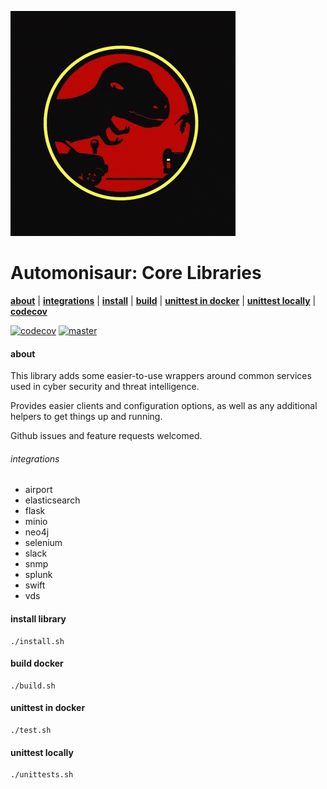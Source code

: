 ![](https://github.com/TheShellLand/automon-core/raw/master/docs/images/sauruspark.gif)

# Automonisaur: Core Libraries

**[about](#about)** | 
**[integrations](#integrations)** | 
**[install](#install)** | 
**[build](#build)** | 
**[unittest in docker](#unittest-in-docker')** | 
**[unittest locally](#unittest-locally)** | 
**[codecov](https://codecov.io/gh/TheShellLand/automonisaur)**


[![codecov](https://codecov.io/gh/TheShellLand/automon-core/branch/master/graph/badge.svg)](https://codecov.io/gh/TheShellLand/automonisaur)
[![master](https://github.com/TheShellLand/automonisaur/actions/workflows/main.yml/badge.svg)](https://github.com/TheShellLand/automonisaur/actions)



#### about

This library adds some easier-to-use wrappers around common services used in cyber security and threat intelligence.

Provides easier clients and configuration options, as well as any additional helpers to get things up and running.

Github issues and feature requests welcomed.


###### integrations

- airport
- elasticsearch
- flask
- minio
- neo4j
- selenium
- slack
- snmp
- splunk
- swift
- vds


#### install library
```shell script
./install.sh
```

#### build docker
```shell script
./build.sh
```

#### unittest in docker
```shell script
./test.sh
```

#### unittest locally
```shell script
./unittests.sh
```
